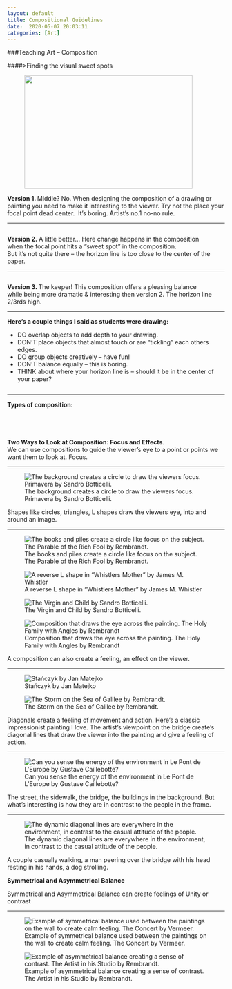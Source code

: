 ```yaml
---
layout: default
title: Compositional Guidelines
date:  2020-05-07 20:03:11
categories: [Art]	
---
```


###Teaching Art &#8211; Composition

####>Finding the visual sweet spots&nbsp;



<div class="madtinker_main"><figure class="aligncenter size-large is-resized"><img src="https://s3.amazonaws.com/image-control-storage/2020/04/21132839/ruleofthirds2.jpg" alt="" class="wp-image-56911" width="389" height="263"/></figure></div>



<p><strong>Version 1. </strong>Middle? No. When designing the composition of a drawing or<br>painting you need to make it interesting to the viewer. Try not the place your focal point dead center. &nbsp;It&#8217;s boring. Artist&#8217;s no.1 no-no rule.</p>

---

<div class="madtinker_main"><figure class="aligncenter size-large"><img src="https://s3.amazonaws.com/image-control-storage/2020/04/21133016/ruleofthirds3-1.jpg" alt="" class="wp-image-56913"/></figure></div>



<p><strong>Version 2.</strong> A little better…&nbsp;Here change happens in the composition<br>when the focal point hits a &#8220;sweet spot&#8221; in the composition.<br>But it&#8217;s not quite there &#8211; the horizon line is too close to the center of the paper.&nbsp;</p>

---

<div class="madtinker_main"><figure class="aligncenter size-large"><img src="https://s3.amazonaws.com/image-control-storage/2020/04/21133047/ruleofthirds4.jpg" alt="" class="wp-image-56914"/></figure></div>



<p><strong>Version 3. </strong>The keeper! This composition offers a pleasing balance<br>while being more dramatic &amp; interesting then version 2. The horizon line 2/3rds high.&nbsp;&nbsp;</p>

---

<p><strong>Here&#8217;s a couple things I said as students were drawing:&nbsp;</strong></p>



<ul><li>DO&nbsp;overlap objects to add depth to your drawing.&nbsp;</li><li>DON&#8217;T place objects that almost touch or are &#8220;tickling&#8221;&nbsp;each others edges.&nbsp;</li><li>DO group objects&nbsp;creatively &#8211; have fun!</li><li>DON&#8217;T&nbsp;balance equally &#8211; this is boring.</li><li>THINK about where your horizon line is &#8211; should it be in the center of your paper?&nbsp;</li></ul>



<figure class="wp-block-image is-style-default"><a href="http://3.bp.blogspot.com/-P4aRqUhFHAk/U41Vu8Cx7uI/AAAAAAAAIP8/B9dIKmwXfDA/s1600/photo.JPG" data-slb-active="1" data-slb-asset="864750411" data-slb-group="56909"><img src="https://s3.amazonaws.com/image-control-storage/2020/04/21140333/photo-5.jpg" alt=""/></a></figure>

---

<p><strong>Types of composition:&nbsp;</strong></p>



<div class="madtinker_main"><figure class="aligncenter"><a href="http://4.bp.blogspot.com/-311OMpVcDYw/U411ivLLdDI/AAAAAAAAIQU/4mhrFsBkX1U/s1600/Scan+1.jpeg" data-slb-active="1" data-slb-asset="1070783798" data-slb-group="56909"><img src="https://s3.amazonaws.com/image-control-storage/2020/04/21140335/Scan1-2.jpeg" alt=""/></a></figure></div>



<div class="madtinker_main"><figure class="aligncenter size-large"><img src="https://s3.amazonaws.com/image-control-storage/2020/04/21133730/Compositiontypeexamples.jpg" alt="" class="wp-image-56916"/></figure></div>



<div class="madtinker_main"><figure class="aligncenter size-large"><img src="https://s3.amazonaws.com/image-control-storage/2020/04/21133740/8103a6f75fbcf372aa60fa9839dd0d4d.jpg" alt="" class="wp-image-56917"/></figure></div>



<div class="madtinker_main"><figure class="aligncenter size-large"><img src="https://s3.amazonaws.com/image-control-storage/2020/04/21134527/079c9a56f48ea6231fd366ea208dbde9-1.jpg" alt="" class="wp-image-56919"/></figure></div>



<p><strong>Two Ways to Look at Composition: Focus and Effects</strong>.<br>We can use compositions to guide the viewer&#8217;s eye to a point or points we want them to look at. Focus.</p>

---

<div class="madtinker_main"><figure class="aligncenter"><img src="https://s3.amazonaws.com/image-control-storage/2020/04/21140337/Botticelli-primavera-02-2.jpg" alt="The background creates a circle to draw the viewers focus. Primavera by Sandro Botticelli."/><figcaption>The background creates a circle to draw the viewers focus. Primavera by Sandro Botticelli.</figcaption></figure></div>



<p>Shapes like circles, triangles, L shapes draw the viewers eye, into and around an image.</p>

---

<div class="madtinker_main"><figure class="aligncenter"><img src="https://s3.amazonaws.com/image-control-storage/2020/04/21140341/Rembrandt_-_The_Parable_of_the_Rich_Fool-02-2.jpg" alt="The books and piles create a circle like focus on the subject. The Parable of the Rich Fool by Rembrandt."/><figcaption>The books and piles create a circle like focus on the subject. The Parable of the Rich Fool by Rembrandt.</figcaption></figure></div>



<div class="madtinker_main"><figure class="aligncenter"><img src="https://s3.amazonaws.com/image-control-storage/2020/04/21140342/Whistlers_Mother_high_res-02-2.jpg" alt="A reverse L shape in “Whistlers Mother” by James M. Whistler"/><figcaption>A reverse L shape in “Whistlers Mother” by James M. Whistler</figcaption></figure></div>



<div class="madtinker_main"><figure class="aligncenter"><img src="https://s3.amazonaws.com/image-control-storage/2020/04/21140344/Sandro_Botticelli_-_The_Virgin_and_Child_28The_Madonna_of_the_Book29_-_Google_Art_Project-02-2.jpg" alt="The Virgin and Child by Sandro Botticelli."/><figcaption>The Virgin and Child by Sandro Botticelli.</figcaption></figure></div>



<div class="madtinker_main"><figure class="aligncenter"><img src="https://s3.amazonaws.com/image-control-storage/2020/04/21140345/painting-2398436_1920-05-2.jpg" alt="Composition that draws the eye across the painting. The Holy Family with Angles by Rembrandt"/><figcaption>Composition that draws the eye across the painting. The Holy Family with Angles by Rembrandt</figcaption></figure></div>



<p>A composition can also create a feeling, an effect on the viewer.</p>

---

<figure class="madtinker_main"><img src="https://s3.amazonaws.com/image-control-storage/2020/04/21140347/Jan_Matejko2C_StanCC81czyk-2.jpg" alt="Stańczyk by Jan Matejko"/><figcaption>Stańczyk by Jan Matejko</figcaption></figure>



<figure class="madtinker_main"><img src="https://s3.amazonaws.com/image-control-storage/2020/04/21140348/Rembrandt_Christ_in_the_Storm_on_the_Lake_of_Galilee-2.jpg" alt="The Storm on the Sea of Galilee by Rembrandt."/><figcaption>The Storm on the Sea of Galilee by Rembrandt.</figcaption></figure>



<p>Diagonals create a feeling of movement and action. Here’s a classic impressionist painting I love. The artist&#8217;s viewpoint on the bridge create’s diagonal lines that draw the viewer into the painting and give a feeling of action.</p>

---

<figure class="madtinker_main"><img src="https://s3.amazonaws.com/image-control-storage/2020/04/21140349/Painting-01-2.jpg" alt="Can you sense the energy of the environment in Le Pont de L’Europe by Gustave Caillebotte?"/><figcaption>Can you sense the energy of the environment in Le Pont de L’Europe by Gustave Caillebotte?</figcaption></figure>



<p>The street, the sidewalk, the bridge, the buildings in the background. But what’s interesting is how they are in contrast to the people in the frame.</p>

---

<figure class="madtinker_main"><img src="https://s3.amazonaws.com/image-control-storage/2020/04/21140351/Painting-06-2.jpg" alt="The dynamic diagonal lines are everywhere in the environment, in contrast to the casual attitude of the people."/><figcaption>The dynamic diagonal lines are everywhere in the environment, in contrast to the casual attitude of the people.</figcaption></figure>



<p>A couple casually walking, a man peering over the bridge with his head resting in his hands, a dog strolling.</p>



<p><strong>Symmetrical and Asymmetrical Balance</strong></p>



<p>Symmetrical and Asymmetrical Balance can create feelings of Unity or contrast</p>

---

<figure class="madtinker_main"><img src="https://s3.amazonaws.com/image-control-storage/2020/04/21140355/Vermeer_The_concert-2.jpeg" alt="Example of symmetrical balance used between the paintings on the wall to create calm feeling. The Concert by Vermeer."/><figcaption>Example of symmetrical balance used between the paintings on the wall to create calm feeling. The Concert by Vermeer.</figcaption></figure>



<figure class="madtinker_main"><img src="https://s3.amazonaws.com/image-control-storage/2020/04/21140357/Rembrandt_The_Artist_in_his_studio-03-2.jpg" alt="Example of asymmetrical balance creating a sense of contrast. The Artist in his Studio by Rembrandt."/><figcaption>Example of asymmetrical balance creating a sense of contrast. The Artist in his Studio by Rembrandt.</figcaption></figure>
